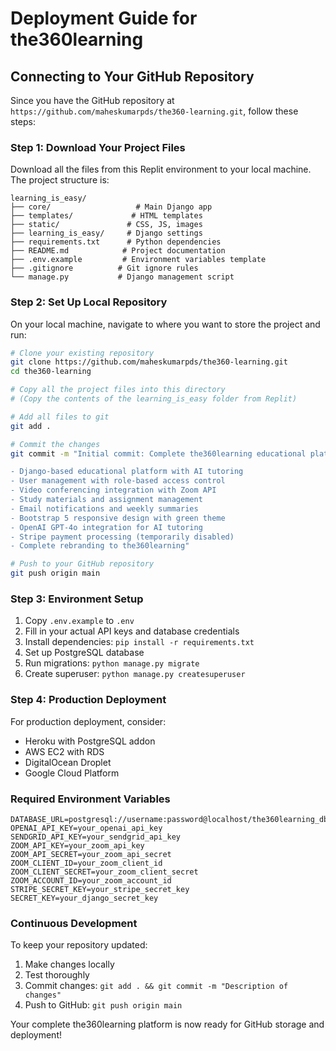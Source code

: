 # Deployment Guide for the360learning

## Connecting to Your GitHub Repository

Since you have the GitHub repository at `https://github.com/maheskumarpds/the360-learning.git`, follow these steps:

### Step 1: Download Your Project Files
Download all the files from this Replit environment to your local machine. The project structure is:
```
learning_is_easy/
├── core/                   # Main Django app
├── templates/             # HTML templates
├── static/               # CSS, JS, images
├── learning_is_easy/     # Django settings
├── requirements.txt      # Python dependencies
├── README.md            # Project documentation
├── .env.example         # Environment variables template
├── .gitignore          # Git ignore rules
└── manage.py           # Django management script
```

### Step 2: Set Up Local Repository
On your local machine, navigate to where you want to store the project and run:

```bash
# Clone your existing repository
git clone https://github.com/maheskumarpds/the360-learning.git
cd the360-learning

# Copy all the project files into this directory
# (Copy the contents of the learning_is_easy folder from Replit)

# Add all files to git
git add .

# Commit the changes
git commit -m "Initial commit: Complete the360learning educational platform

- Django-based educational platform with AI tutoring
- User management with role-based access control
- Video conferencing integration with Zoom API
- Study materials and assignment management
- Email notifications and weekly summaries
- Bootstrap 5 responsive design with green theme
- OpenAI GPT-4o integration for AI tutoring
- Stripe payment processing (temporarily disabled)
- Complete rebranding to the360learning"

# Push to your GitHub repository
git push origin main
```

### Step 3: Environment Setup
1. Copy `.env.example` to `.env`
2. Fill in your actual API keys and database credentials
3. Install dependencies: `pip install -r requirements.txt`
4. Set up PostgreSQL database
5. Run migrations: `python manage.py migrate`
6. Create superuser: `python manage.py createsuperuser`

### Step 4: Production Deployment
For production deployment, consider:
- Heroku with PostgreSQL addon
- AWS EC2 with RDS
- DigitalOcean Droplet
- Google Cloud Platform

### Required Environment Variables
```env
DATABASE_URL=postgresql://username:password@localhost/the360learning_db
OPENAI_API_KEY=your_openai_api_key
SENDGRID_API_KEY=your_sendgrid_api_key
ZOOM_API_KEY=your_zoom_api_key
ZOOM_API_SECRET=your_zoom_api_secret
ZOOM_CLIENT_ID=your_zoom_client_id
ZOOM_CLIENT_SECRET=your_zoom_client_secret
ZOOM_ACCOUNT_ID=your_zoom_account_id
STRIPE_SECRET_KEY=your_stripe_secret_key
SECRET_KEY=your_django_secret_key
```

### Continuous Development
To keep your repository updated:
1. Make changes locally
2. Test thoroughly
3. Commit changes: `git add . && git commit -m "Description of changes"`
4. Push to GitHub: `git push origin main`

Your complete the360learning platform is now ready for GitHub storage and deployment!